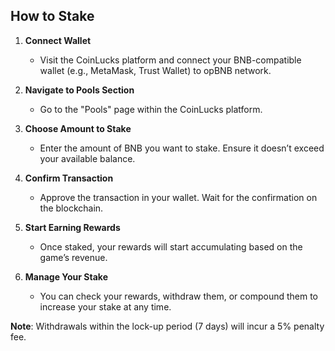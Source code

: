 ## How to Stake

1. **Connect Wallet**
   - Visit the CoinLucks platform and connect your BNB-compatible wallet (e.g., MetaMask, Trust Wallet) to opBNB network.

2. **Navigate to Pools Section**
   - Go to the "Pools" page within the CoinLucks platform.

3. **Choose Amount to Stake**
   - Enter the amount of BNB you want to stake. Ensure it doesn’t exceed your available balance.

4. **Confirm Transaction**
   - Approve the transaction in your wallet. Wait for the confirmation on the blockchain.

5. **Start Earning Rewards**
   - Once staked, your rewards will start accumulating based on the game’s revenue.

6. **Manage Your Stake**
   - You can check your rewards, withdraw them, or compound them to increase your stake at any time.

**Note**: Withdrawals within the lock-up period (7 days) will incur a 5% penalty fee.
